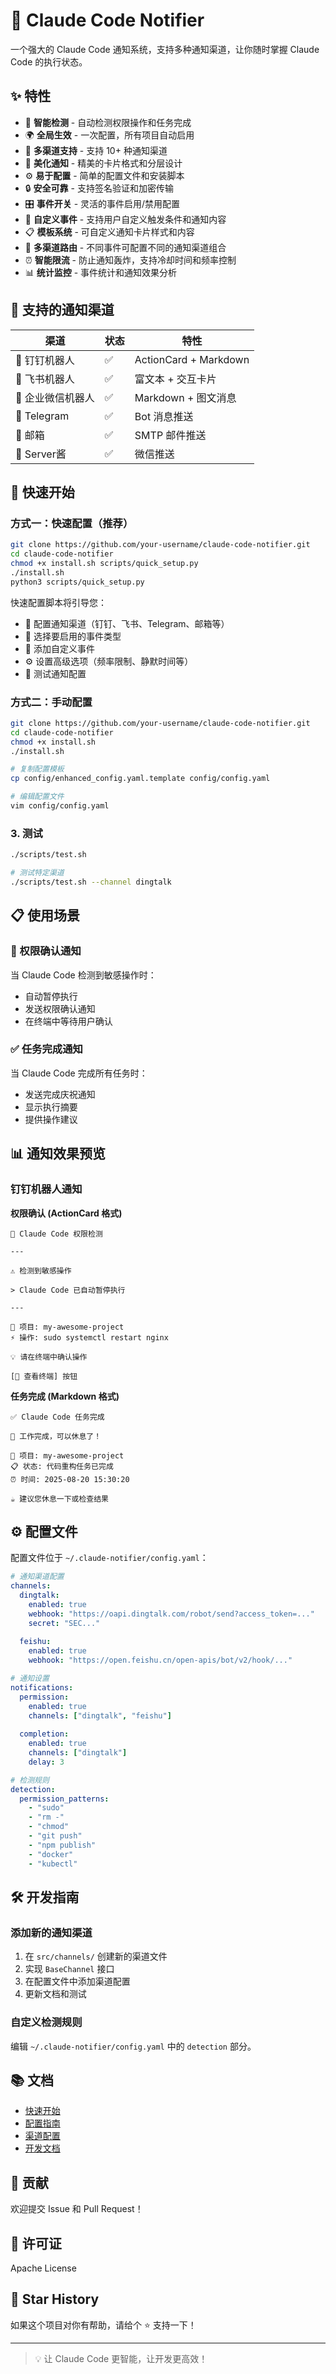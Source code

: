 # 🔔 Claude Code Notifier

一个强大的 Claude Code 通知系统，支持多种通知渠道，让你随时掌握 Claude Code 的执行状态。

## ✨ 特性

- 🎯 **智能检测** - 自动检测权限操作和任务完成
- 🌍 **全局生效** - 一次配置，所有项目自动启用  
- 🔌 **多渠道支持** - 支持 10+ 种通知渠道
- 🎨 **美化通知** - 精美的卡片格式和分层设计
- ⚙️ **易于配置** - 简单的配置文件和安装脚本
- 🔒 **安全可靠** - 支持签名验证和加密传输
- 🎛️ **事件开关** - 灵活的事件启用/禁用配置
- 🔧 **自定义事件** - 支持用户自定义触发条件和通知内容
- 📋 **模板系统** - 可自定义通知卡片样式和内容
- 🔄 **多渠道路由** - 不同事件可配置不同的通知渠道组合
- ⏰ **智能限流** - 防止通知轰炸，支持冷却时间和频率控制
- 📊 **统计监控** - 事件统计和通知效果分析

## 📱 支持的通知渠道

| 渠道 | 状态 | 特性 |
|------|------|------|
| 🔔 钉钉机器人 | ✅ | ActionCard + Markdown |
| 🚀 飞书机器人 | ✅ | 富文本 + 交互卡片 |
| 💼 企业微信机器人 | ✅ | Markdown + 图文消息 |
| 🤖 Telegram | ✅ | Bot 消息推送 |
| 📮 邮箱 | ✅ | SMTP 邮件推送 |
| 📧 Server酱 | ✅ | 微信推送 |

## 🚀 快速开始

### 方式一：快速配置（推荐）

```bash
git clone https://github.com/your-username/claude-code-notifier.git
cd claude-code-notifier
chmod +x install.sh scripts/quick_setup.py
./install.sh
python3 scripts/quick_setup.py
```

快速配置脚本将引导您：
- 📱 配置通知渠道（钉钉、飞书、Telegram、邮箱等）
- 🎯 选择要启用的事件类型
- 🔧 添加自定义事件
- ⚙️ 设置高级选项（频率限制、静默时间等）
- 🧪 测试通知配置

### 方式二：手动配置

```bash
git clone https://github.com/your-username/claude-code-notifier.git
cd claude-code-notifier
chmod +x install.sh
./install.sh

# 复制配置模板
cp config/enhanced_config.yaml.template config/config.yaml

# 编辑配置文件
vim config/config.yaml
```

### 3. 测试

```bash
./scripts/test.sh

# 测试特定渠道
./scripts/test.sh --channel dingtalk
```

## 📋 使用场景

### 🔐 权限确认通知
当 Claude Code 检测到敏感操作时：
- 自动暂停执行
- 发送权限确认通知
- 在终端中等待用户确认

### ✅ 任务完成通知  
当 Claude Code 完成所有任务时：
- 发送完成庆祝通知
- 显示执行摘要
- 提供操作建议

## 📊 通知效果预览

### 钉钉机器人通知

**权限确认 (ActionCard 格式)**
```
🔐 Claude Code 权限检测

---

⚠️ 检测到敏感操作

> Claude Code 已自动暂停执行

---

📂 项目: my-awesome-project
⚡ 操作: sudo systemctl restart nginx

💡 请在终端中确认操作

[📱 查看终端] 按钮
```

**任务完成 (Markdown 格式)**
```
✅ Claude Code 任务完成

🎉 工作完成，可以休息了！

📂 项目: my-awesome-project  
📋 状态: 代码重构任务已完成
⏰ 时间: 2025-08-20 15:30:20

☕ 建议您休息一下或检查结果
```

## ⚙️ 配置文件

配置文件位于 `~/.claude-notifier/config.yaml`：

```yaml
# 通知渠道配置
channels:
  dingtalk:
    enabled: true
    webhook: "https://oapi.dingtalk.com/robot/send?access_token=..."
    secret: "SEC..."
    
  feishu:
    enabled: true
    webhook: "https://open.feishu.cn/open-apis/bot/v2/hook/..."

# 通知设置
notifications:
  permission:
    enabled: true
    channels: ["dingtalk", "feishu"]
    
  completion:
    enabled: true
    channels: ["dingtalk"]
    delay: 3

# 检测规则
detection:
  permission_patterns:
    - "sudo"
    - "rm -"
    - "chmod"
    - "git push"
    - "npm publish"
    - "docker"
    - "kubectl"
```

## 🛠️ 开发指南

### 添加新的通知渠道

1. 在 `src/channels/` 创建新的渠道文件
2. 实现 `BaseChannel` 接口
3. 在配置文件中添加渠道配置
4. 更新文档和测试

### 自定义检测规则

编辑 `~/.claude-notifier/config.yaml` 中的 `detection` 部分。

## 📚 文档

- [快速开始](docs/quickstart.md)
- [配置指南](docs/configuration.md)
- [渠道配置](docs/channels.md)
- [开发文档](docs/development.md)

## 🤝 贡献

欢迎提交 Issue 和 Pull Request！

## 📄 许可证

Apache License

## 🌟 Star History

如果这个项目对你有帮助，请给个 ⭐️ 支持一下！

---

> 💡 让 Claude Code 更智能，让开发更高效！

